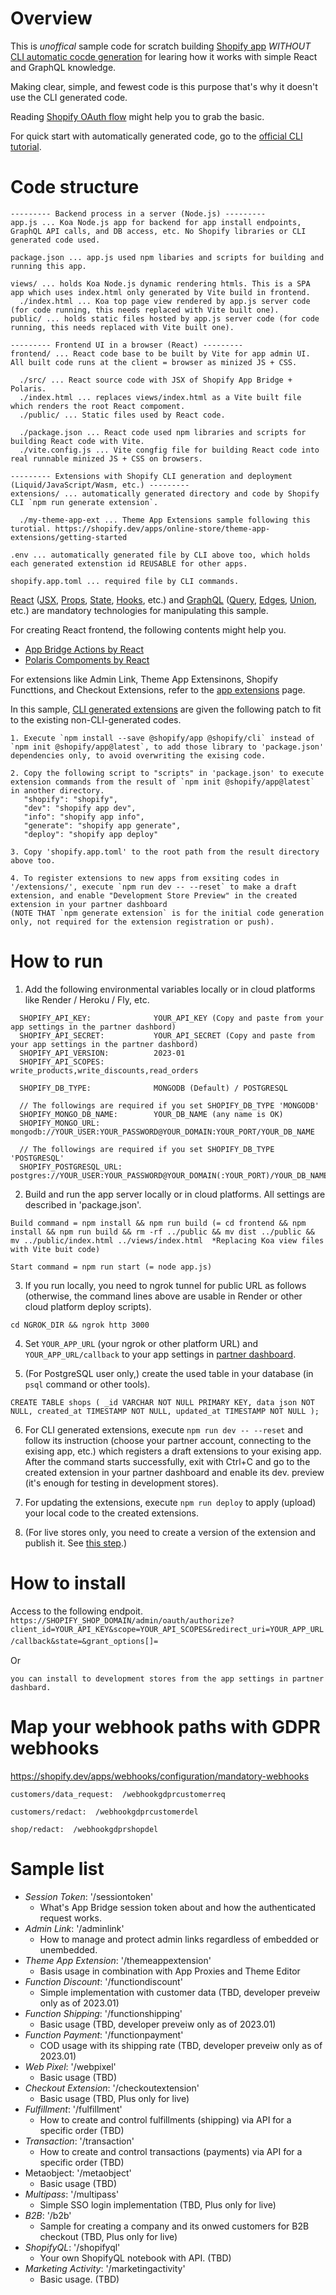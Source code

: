 # Overview
This is _unoffical_ sample code for scratch building [Shopify app](https://shopify.dev/apps) _WITHOUT_ [CLI automatic cocde generation](https://shopify.dev/apps/getting-started/create) for learing how it works with simple React and GraphQL knowledge.

Making clear, simple, and fewest code is this purpose that's why it doesn't use the CLI generated code.

Reading [Shopify OAuth flow](https://shopify.dev/apps/auth/oauth/getting-started) might help you to grab the basic.

For quick start with automatically generated code, go to the [official CLI tutorial](https://shopify.dev/apps/getting-started/build-app-example).

# Code structure
```
--------- Backend process in a server (Node.js) ---------
app.js ... Koa Node.js app for backend for app install endpoints, GraphQL API calls, and DB access, etc. No Shopify libraries or CLI generated code used.

package.json ... app.js used npm libaries and scripts for building and running this app.

views/ ... holds Koa Node.js dynamic rendering htmls. This is a SPA app which uses index.html only generated by Vite build in frontend.
  ./index.html ... Koa top page view rendered by app.js server code (for code running, this needs replaced with Vite built one).
public/ ... holds static files hosted by app.js server code (for code running, this needs replaced with Vite built one).

--------- Frontend UI in a browser (React) ---------
frontend/ ... React code base to be built by Vite for app admin UI. All built code runs at the client = browser as minized JS + CSS.

  ./src/ ... React source code with JSX of Shopify App Bridge + Polaris.
  ./index.html ... replaces views/index.html as a Vite built file which renders the root React compoment.  
  ./public/ ... Static files used by React code.
  
  ./package.json ... React code used npm libraries and scripts for building React code with Vite.
  ./vite.config.js ... Vite congfig file for building React code into real runnable minized JS + CSS on browsers.

--------- Extensions with Shopify CLI generation and deployment (Liquid/JavaScript/Wasm, etc.) ---------
extensions/ ... automatically generated directory and code by Shopify CLI `npm run generate extension`.

  ./my-theme-app-ext ... Theme App Extensions sample following this turotial. https://shopify.dev/apps/online-store/theme-app-extensions/getting-started

.env ... automatically generated file by CLI above too, which holds each generated extenstion id REUSABLE for other apps.

shopify.app.toml ... required file by CLI commands.

```

[React](https://reactjs.org/) ([JSX](https://reactjs.org/docs/introducing-jsx.html), [Props](https://reactjs.org/docs/components-and-props.html), [State](https://reactjs.org/docs/state-and-lifecycle.html), [Hooks](https://reactjs.org/docs/hooks-intro.html), etc.) and [GraphQL](https://graphql.org/) ([Query](https://graphql.org/learn/queries/), [Edges](https://graphql.org/learn/pagination/#pagination-and-edges), [Union](https://graphql.org/learn/schema/#union-types), etc.) are mandatory technologies for manipulating this sample.


For creating React frontend, the following contents might help you.
- [App Bridge Actions by React](https://shopify.dev/apps/tools/app-bridge/actions)
- [Polaris Compoments by React](https://polaris.shopify.com/components)

For extensions like Admin Link, Theme App Extensinons, Shopify Functtions, and Checkout Extensions, refer to the [app extensions](https://shopify.dev/apps/app-extensions) page.

In this sample, [CLI generated extensions](https://shopify.dev/apps/tools/cli/commands#generate-extension) are given the following patch to fit to the existing non-CLI-generated codes.
```
1. Execute `npm install --save @shopify/app @shopify/cli` instead of `npm init @shopify/app@latest`, to add those library to 'package.json' dependencies only, to avoid overwriting the exising code.

2. Copy the following script to "scripts" in 'package.json' to execute extension commands from the result of `npm init @shopify/app@latest` in another directory.
   "shopify": "shopify",
   "dev": "shopify app dev",
   "info": "shopify app info",
   "generate": "shopify app generate",
   "deploy": "shopify app deploy"

3. Copy 'shopify.app.toml' to the root path from the result directory above too.

4. To register extensions to new apps from exsiting codes in '/extensions/', execute `npm run dev -- --reset` to make a draft extension, and enable "Development Store Preview" in the created extension in your partner dashboard 
(NOTE THAT `npm generate extension` is for the initial code generation only, not required for the extension registration or push).
```

# How to run
1. Add the following environmental variables locally or in cloud platforms like Render / Heroku / Fly, etc.
```
  SHOPIFY_API_KEY:              YOUR_API_KEY (Copy and paste from your app settings in the partner dashbord)
  SHOPIFY_API_SECRET:           YOUR_API_SECRET (Copy and paste from your app settings in the partner dashbord)
  SHOPIFY_API_VERSION:          2023-01
  SHOPIFY_API_SCOPES:           write_products,write_discounts,read_orders

  SHOPIFY_DB_TYPE:              MONGODB (Default) / POSTGRESQL

  // The followings are required if you set SHOPIFY_DB_TYPE 'MONGODB'
  SHOPIFY_MONGO_DB_NAME:        YOUR_DB_NAME (any name is OK)
  SHOPIFY_MONGO_URL:            mongodb://YOUR_USER:YOUR_PASSWORD@YOUR_DOMAIN:YOUR_PORT/YOUR_DB_NAME

  // The followings are required if you set SHOPIFY_DB_TYPE 'POSTGRESQL'
  SHOPIFY_POSTGRESQL_URL:       postgres://YOUR_USER:YOUR_PASSWORD@YOUR_DOMAIN(:YOUR_PORT)/YOUR_DB_NAME
```

2. Build and run the app server locally or in cloud platforms. All settings are described in 'package.json'.
```
Build command = npm install && npm run build (= cd frontend && npm install && npm run build && rm -rf ../public && mv dist ../public && mv ../public/index.html ../views/index.html  *Replacing Koa view files with Vite buit code)

Start command = npm run start (= node app.js)
```

3. If you run locally, you need to ngrok tunnel for public URL as follows (otherwise, the command lines above are usable in Render or other cloud platform deploy scripts).
```
cd NGROK_DIR && ngrok http 3000
```

4. Set `YOUR_APP_URL` (your ngrok or other platform URL) and `YOUR_APP_URL/callback` to your app settings in [partner dashboard](https://partners.shopify.com/).

5. (For PostgreSQL user only,) create the used table in your database (in `psql` command or other tools).
```
CREATE TABLE shops ( _id VARCHAR NOT NULL PRIMARY KEY, data json NOT NULL, created_at TIMESTAMP NOT NULL, updated_at TIMESTAMP NOT NULL );
```
6. For CLI generated extensions, execute `npm run dev -- --reset` and follow its instruction (choose your partner account, connecting to the exising app, etc.) which registers a draft extensions to your exising app. After the command starts successfully, exit with Ctrl+C and go to the created extension in your partner dashboard and enable its dev. preview (it's enough for testing in development stores).

7. For updating the extensions, execute `npm run deploy` to apply (upload) your local code to the created extensions.

8. (For live stores only, you need to create a version of the extension and publish it. See [this step](https://shopify.dev/apps/online-store/theme-app-extensions/getting-started#step-7-publish-the-theme-app-extension).)


# How to install
Access to the following endpoit.
`https://SHOPIFY_SHOP_DOMAIN/admin/oauth/authorize?client_id=YOUR_API_KEY&scope=YOUR_API_SCOPES&redirect_uri=YOUR_APP_URL/callback&state=&grant_options[]=`　

Or 

`you can install to development stores from the app settings in partner dashbard.`

# Map your webhook paths with GDPR webhooks
https://shopify.dev/apps/webhooks/configuration/mandatory-webhooks

```
customers/data_request:  /webhookgdprcustomerreq

customers/redact:  /webhookgdprcustomerdel

shop/redact:  /webhookgdprshopdel
```

# Sample list

- _Session Token_: '/sessiontoken' 
  - What's App Bridge session token about and how the authenticated request works.
- _Admin Link_: '/adminlink' 
  - How to manage and protect admin links regardless of embedded or unembedded.
- _Theme App Extension_: '/themeappextension' 
  - Basis usage in combination with App Proxies and Theme Editor
- _Function Discount_: '/functiondiscount' 
  - Simple implementation with customer data (TBD, developer preveiw only as of 2023.01)
- _Function Shipping_: '/functionshipping' 
  - Basic usage (TBD, developer preveiw only as of 2023.01)
- _Function Payment_: '/functionpayment' 
  - COD usage with its shipping rate (TBD, developer preveiw only as of 2023.01)
- _Web Pixel_: '/webpixel' 
  - Basic usage (TBD)
- _Checkout Extension_: '/checkoutextension' 
  - Basic usage (TBD, Plus only for live)
- _Fulfillment_: '/fulfillment' 
  - How to create and control fulfillments (shipping) via API for a specific order (TBD)
- _Transaction_: '/transaction' 
  - How to create and control transactions (payments) via API for a specific order (TBD)
- Metaobject: '/metaobject' 
  - Basic usage (TBD)
- _Multipass_: '/multipass' 
  - Simple SSO login implementation (TBD, Plus only for live)
- _B2B_: '/b2b' 
  - Sample for creating a company and its onwed customers for B2B checkout (TBD, Plus only for live)
- _ShopifyQL_: '/shopifyql' 
  - Your own ShopifyQL notebook with API. (TBD)
- _Marketing Activity_: '/marketingactivity' 
  - Basic usage. (TBD)



